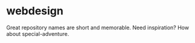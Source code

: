 # webdesign
Great repository names are short and memorable. Need inspiration? How about special-adventure.
